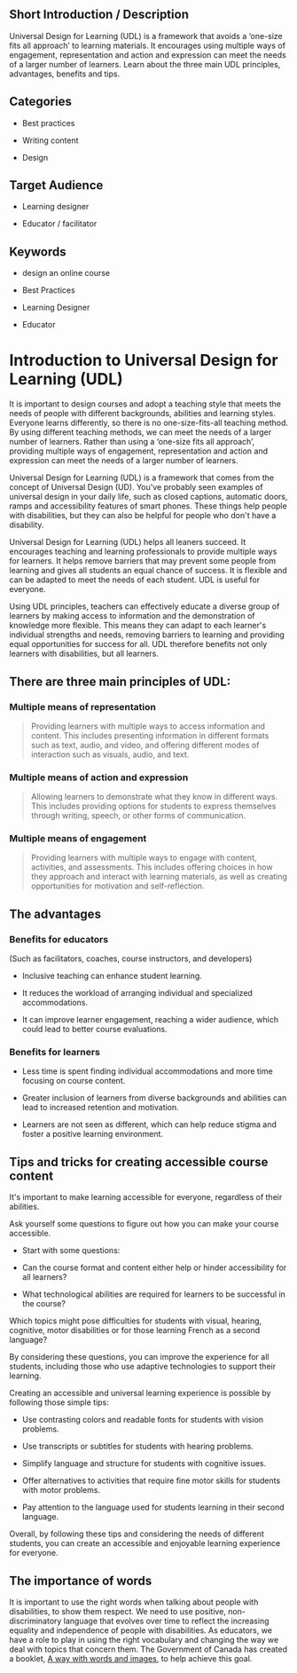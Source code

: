 ## **Short Introduction / Description**

Universal Design for Learning (UDL) is a framework that avoids a ‘one-size fits all approach’ to learning materials. It encourages using multiple ways of engagement, representation and action and expression can meet the needs of a larger number of learners. Learn about the three main UDL principles, advantages, benefits and tips.

## **Categories**

- Best practices

- Writing content

- Design

## **Target Audience**

- Learning designer

- Educator / facilitator

## **Keywords**

- design an online course

- Best Practices

- Learning Designer

- Educator

# Introduction to Universal Design for Learning (UDL)

It is important to design courses and adopt a teaching style that meets the needs of people with different backgrounds, abilities and learning styles. Everyone learns differently, so there is no one-size-fits-all teaching method. By using different teaching methods, we can meet the needs of a larger number of learners. Rather than using a ‘one-size fits all approach’, providing multiple ways of engagement, representation and action and expression can meet the needs of a larger number of learners.

Universal Design for Learning (UDL) is a framework that comes from the concept of Universal Design (UD). You've probably seen examples of universal design in your daily life, such as closed captions, automatic doors, ramps and accessibility features of smart phones. These things help people with disabilities, but they can also be helpful for people who don't have a disability.

Universal Design for Learning (UDL) helps all leaners succeed. It encourages teaching and learning professionals to provide multiple ways for learners. It helps remove barriers that may prevent some people from learning and gives all students an equal chance of success. It is flexible and can be adapted to meet the needs of each student. UDL is useful for everyone.

Using UDL principles, teachers can effectively educate a diverse group of learners by making access to information and the demonstration of knowledge more flexible. This means they can adapt to each learner's individual strengths and needs, removing barriers to learning and providing equal opportunities for success for all. UDL therefore benefits not only learners with disabilities, but all learners.

## There are three main principles of UDL:

### Multiple means of representation

> Providing learners with multiple ways to access information and content. This includes presenting information in different formats such as text, audio, and video, and offering different modes of interaction such as visuals, audio, and text.

### Multiple means of action and expression

> Allowing learners to demonstrate what they know in different ways. This includes providing options for students to express themselves through writing, speech, or other forms of communication.

### Multiple means of engagement

> Providing learners with multiple ways to engage with content, activities, and assessments. This includes offering choices in how they approach and interact with learning materials, as well as creating opportunities for motivation and self-reflection.

## The advantages 

### Benefits for educators

(Such as facilitators, coaches, course instructors, and developers)

- Inclusive teaching can enhance student learning.

- It reduces the workload of arranging individual and specialized accommodations.

- It can improve learner engagement, reaching a wider audience, which could lead to better course evaluations.

### Benefits for learners

- Less time is spent finding individual accommodations and more time focusing on course content.

- Greater inclusion of learners from diverse backgrounds and abilities can lead to increased retention and motivation.

- Learners are not seen as different, which can help reduce stigma and foster a positive learning environment.

## Tips and tricks for creating accessible course content

It's important to make learning accessible for everyone, regardless of their abilities.

Ask yourself some questions to figure out how you can make your course accessible.

- Start with some questions:

- Can the course format and content either help or hinder accessibility for all learners?

- What technological abilities are required for learners to be successful in the course?

Which topics might pose difficulties for students with visual, hearing, cognitive, motor disabilities or for those learning French as a second language?

By considering these questions, you can improve the experience for all students, including those who use adaptive technologies to support their learning.

Creating an accessible and universal learning experience is possible by following those simple tips:

- Use contrasting colors and readable fonts for students with vision problems.

<!-- -->

- Use transcripts or subtitles for students with hearing problems.

- Simplify language and structure for students with cognitive issues.

- Offer alternatives to activities that require fine motor skills for students with motor problems.

- Pay attention to the language used for students learning in their second language.

Overall, by following these tips and considering the needs of different students, you can create an accessible and enjoyable learning experience for everyone.

## The importance of words

It is important to use the right words when talking about people with disabilities, to show them respect. We need to use positive, non-discriminatory language that evolves over time to reflect the increasing equality and independence of people with disabilities. As educators, we have a role to play in using the right vocabulary and changing the way we deal with topics that concern them. The Government of Canada has created a booklet, [A way with words and images](https://www.canada.ca/en/employment-social-development/programs/disability/arc/words-images.html), to help achieve this goal.
